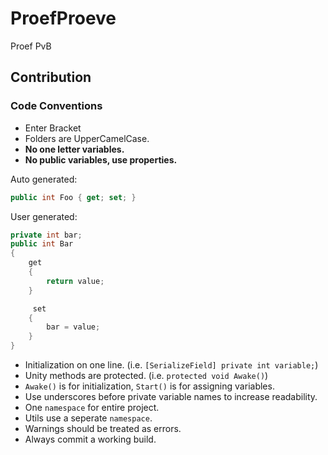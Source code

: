 # ProefProeve
Proef PvB

## Contribution
### Code Conventions
 * Enter Bracket
 * Folders are UpperCamelCase.
 * __No one letter variables.__
 * __No public variables, use properties.__
 
 Auto generated:
 ```C#
 public int Foo { get; set; }
 ```
 
 User generated:
 ```C#
 private int bar;
 public int Bar
 {
     get
     {
         return value;
     }
 
      set
     {
         bar = value;
     }
 }
 ```
 * Initialization on one line. (i.e. `[SerializeField] private int variable;`)
 * Unity methods are protected. (i.e. `protected void Awake()`)
 * `Awake()` is for initialization, `Start()` is for assigning variables.
 * Use underscores before private variable names to increase readability.
 * One `namespace` for entire project.
 * Utils use a seperate `namespace`.
 * Warnings should be treated as errors.
 * Always commit a working build.

